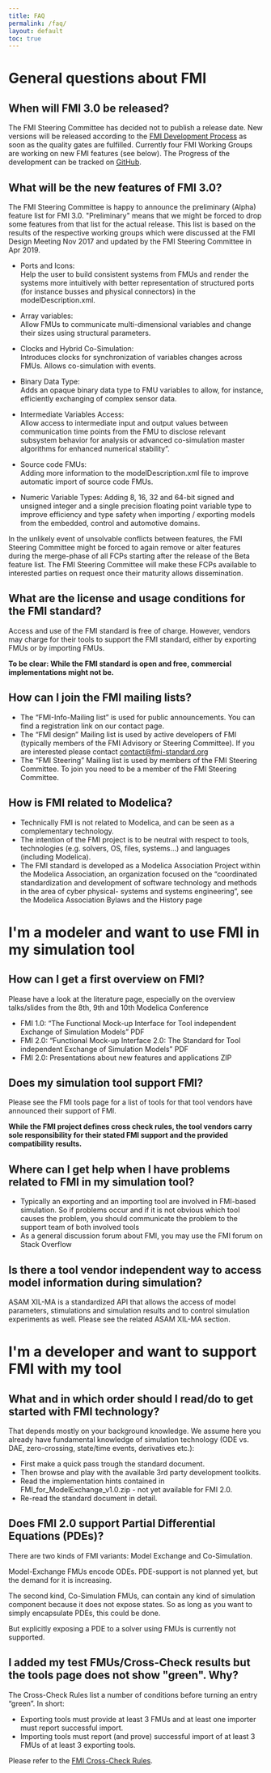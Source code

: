 ```yaml
---
title: FAQ
permalink: /faq/
layout: default
toc: true
---
```


# General questions about FMI

## When will FMI 3.0 be released?

 The FMI Steering Committee has decided not to publish a release date.
 New versions will be released according to the [FMI Development Process](https://svn.fmi-standard.org/fmi/branches/public/docs/DevProcess/FMI_DevelopmentProcess_1.0.pdf) as soon as the quality gates are fulfilled.
 Currently four FMI Working Groups are working on new FMI features (see below).
 The Progress of the development can be tracked on [GitHub](https://github.com/modelica/fmi-standard).


## What will be the new features of FMI 3.0?

The FMI Steering Committee is happy to announce the preliminary (Alpha) feature list for FMI 3.0.
"Preliminary" means that we might be forced to drop some features from that list for the actual release.
This list is based on the results of the respective working groups which were discussed at the FMI Design Meeting Nov 2017 and updated by the FMI Steering Committee in Apr 2019.

- Ports and Icons:  
  Help the user to build consistent systems from FMUs and render the systems more intuitively with better representation of structured ports (for instance busses and physical connectors) in the modelDescription.xml.

- Array variables:  
  Allow FMUs to communicate multi-dimensional variables and change their sizes using structural parameters.

- Clocks and Hybrid Co-Simulation:  
  Introduces clocks for synchronization of variables changes across FMUs. Allows co-simulation with events.

- Binary Data Type:  
  Adds an opaque binary data type to FMU variables to allow, for instance, efficiently exchanging of complex sensor data.

- Intermediate Variables Access:  
  Allow access to intermediate input and output values between communication time points from the FMU to disclose relevant subsystem behavior for analysis or advanced co-simulation master algorithms for enhanced numerical stability”.

- Source code FMUs:  
  Adding more information to the modelDescription.xml file to improve automatic import of source code FMUs.
  
- Numeric Variable Types: 
Adding 8, 16, 32 and 64-bit signed and unsigned integer and a single precision floating point variable type to improve efficiency and type safety when importing / exporting models from the embedded, control and automotive domains.

In the unlikely event of unsolvable conflicts between features, the FMI Steering Committee might be forced to again remove or alter features during the merge-phase of all FCPs starting after the release of the Beta feature list. The FMI Steering Committee will make these FCPs available to interested parties on request once their maturity allows dissemination.


## What are the license and usage conditions for the FMI standard?

Access and use of the FMI standard is free of charge. However, vendors may charge for their tools to support the FMI standard, either by exporting FMUs or by importing FMUs.

**To be clear: While the FMI standard is open and free, commercial implementations might not be.**


## How can I join the FMI mailing lists?

- The “FMI-Info-Mailing list” is used for public announcements. You can find a registration link on our contact page.
- The “FMI design” Mailing list is used by active developers of FMI (typically members of the FMI Advisory or Steering Committee). If you are interested please contact contact@fmi-standard.org
- The “FMI Steering” Mailing list is used by members of the FMI Steering Committee. To join you need to be a member of the FMI Steering Committee.


## How is FMI related to Modelica?

- Technically FMI is not related to Modelica, and can be seen as a complementary technology.
- The intention of the FMI project is to be neutral with respect to tools, technologies (e.g. solvers, OS, files, systems…) and languages (including Modelica).
- The FMI standard is developed as a Modelica Association Project within the Modelica Association, an organization focused on the “coordinated standardization and development of software technology and methods in the area of cyber physical- systems and systems engineering”, see the Modelica Association Bylaws and the History page


# I'm a modeler and want to use FMI in my simulation tool

## How can I get a first overview on FMI?

Please have a look at the literature page, especially on the overview talks/slides from the 8th, 9th and 10th Modelica Conference

- FMI 1.0: “The Functional Mock-up Interface for Tool independent Exchange of Simulation Models” PDF
- FMI 2.0: “Functional Mock-up Interface 2.0: The Standard for Tool independent Exchange of Simulation Models” PDF
- FMI 2.0: Presentations about new features and applications ZIP


## Does my simulation tool support FMI?

Please see the FMI tools page for a list of tools for that tool vendors have announced their support of FMI.

**While the FMI project defines cross check rules, the tool vendors carry sole responsibility for their stated FMI support and the provided compatibility results.**


## Where can I get help when I have problems related to FMI in my simulation tool?

- Typically an exporting and an importing tool are involved in FMI-based simulation. So if problems occur and if it is not obvious which tool causes the problem, you should communicate the problem to the support team of both involved tools
- As a general discussion forum about FMI, you may use the FMI forum on Stack Overflow


## Is there a tool vendor independent way to access model information during simulation?

ASAM XIL-MA is a standardized API that allows the access of model parameters, stimulations and simulation results and to control simulation experiments as well. Please see the related ASAM XIL-MA section.


# I'm a developer and want to support FMI with my tool

## What and in which order should I read/do to get started with FMI technology?

That depends mostly on your background knowledge. We assume here you already have fundamental knowledge of simulation technology (ODE vs. DAE, zero-crossing, state/time events, derivatives etc.):

- First make a quick pass trough the standard document.
- Then browse and play with the available 3rd party development toolkits.
- Read the implementation hints contained in FMI_for_ModelExchange_v1.0.zip - not yet available for FMI 2.0.
- Re-read the standard document in detail.


## Does FMI 2.0 support Partial Differential Equations (PDEs)?

There are two kinds of FMI variants: Model Exchange and Co-Simulation.

Model-Exchange FMUs encode ODEs. PDE-support is not planned yet, but the demand for it is increasing.

The second kind, Co-Simulation FMUs, can contain any kind of simulation component because it does not expose states. So as long as you want to simply encapsulate PDEs, this could be done.

But explicitly exposing a PDE to a solver using FMUs is currently not supported.


## I added my test FMUs/Cross-Check results but the tools page does not show "green". Why?

The Cross-Check Rules list a number of conditions before turning an entry “green”. In short:

- Exporting tools must provide at least 3 FMUs and at least one importer must report successful import.
- Importing tools must report (and prove) successful import of at least 3 FMUs of at least 3 exporting tools.

Please refer to the [FMI Cross-Check Rules](https://github.com/modelica/fmi-cross-check/blob/master/FMI-CROSS-CHECK-RULES.md).
